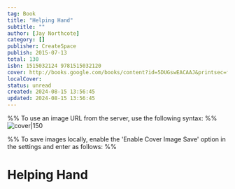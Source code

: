 ```yaml
---
tag: Book
title: "Helping Hand"
subtitle: ""
author: [Jay Northcote]
category: []
publisher: CreateSpace
publish: 2015-07-13
total: 130
isbn: 1515032124 9781515032120
cover: http://books.google.com/books/content?id=5DUGswEACAAJ&printsec=frontcover&img=1&zoom=1&source=gbs_api
localCover: 
status: unread
created: 2024-08-15 13:56:45
updated: 2024-08-15 13:56:45
---
```


%% To use an image URL from the server, use the following syntax: %%
![cover|150](http://books.google.com/books/content?id=5DUGswEACAAJ&printsec=frontcover&img=1&zoom=1&source=gbs_api)

%% To save images locally, enable the 'Enable Cover Image Save' option in the settings and enter as follows: %%


# Helping Hand
